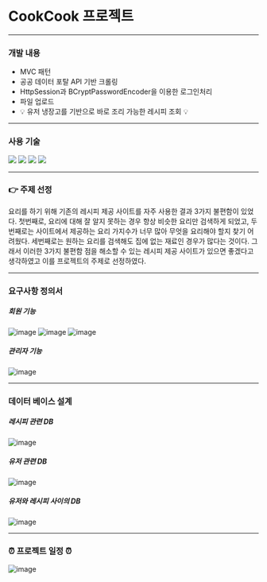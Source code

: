 # CookCook 프로젝트

---

### 개발 내용

- MVC 패턴
- 공공 데이터 포탈 API 기반 크롤링
- HttpSession과 BCryptPasswordEncoder을 이용한 로그인처리
- 파일 업로드
- 💡 유저 냉장고를 기반으로 바로 조리 가능한 레시피 조회 💡

---

### 사용 기술
<img src="https://img.shields.io/badge/Spring-6DB33F?style=flat-square&logo=Spring&logoColor=black"/>
<img src="https://img.shields.io/badge/Python-3776AB?style=flat-square&logo=Python&logoColor=black"/>
<img src="https://img.shields.io/badge/JavaScript-F7DF1E?style=flat-square&logo=JavaScript&logoColor=black"/>
<img src="https://img.shields.io/badge/Bootstrap-7952B3?style=flat-square&logo=Bootstrap&logoColor=black"/>

---

### 👉 주제 선정
요리를 하기 위해 기존의 레시피 제공 사이트를 자주 사용한 결과 3가지 불편함이 있었다. 첫번째로, 요리에 대해 잘 알지 못하는 경우 항상 비슷한 요리만 검색하게 되었고, 두번째로는 사이트에서 제공하는 요리 가지수가 너무 많아 무엇을 요리해야 할지 찾기 어려웠다. 세번째로는 원하는 요리를 검색해도 집에 없는 재료인 경우가 많다는 것이다. 그래서 이러한 3가지 불편함 점을 해소할 수 있는 레시피 제공 사이트가 있으면 좋겠다고 생각하였고 이를 프로젝트의 주제로 선정하였다.

---

### 요구사항 정의서

##### 회원 기능
![image](https://user-images.githubusercontent.com/80095068/198928987-e2468091-1202-4c59-a70d-092455046fc9.png)
![image](https://user-images.githubusercontent.com/80095068/198929017-31026b88-0206-449f-af5b-a1025d1befe7.png)
![image](https://user-images.githubusercontent.com/80095068/198929045-64934acb-a5ed-4cd0-9a87-e364628c18be.png)

##### 관리자 기능
![image](https://user-images.githubusercontent.com/80095068/198929073-9e846ade-6569-4a76-8061-6c71a3177c2d.png)

---

### 데이터 베이스 설계

##### 레시피 관련 DB
![image](https://user-images.githubusercontent.com/80095068/198929108-c3cc9783-b7b8-4282-8799-c2bced5b5a74.png)

##### 유저 관련 DB
![image](https://user-images.githubusercontent.com/80095068/198929149-d8416a3d-2df9-4668-9047-8e8b890b5dc9.png)

##### 유저와 레시피 사이의 DB
![image](https://user-images.githubusercontent.com/80095068/198929180-4032b467-71df-4dfa-8805-5062538b787a.png)

---

### ⏰ 프로젝트 일정 ⏰

![image](https://user-images.githubusercontent.com/80095068/198928769-10e6518c-eb8f-400d-a249-3100e424531e.png)

